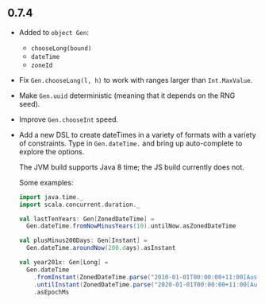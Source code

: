 ## 0.7.4

* Added to `object Gen`:
  * `chooseLong(bound)`
  * `dateTime`
  * `zoneId`

* Fix `Gen.chooseLong(l, h)` to work with ranges larger than `Int.MaxValue`.

* Make `Gen.uuid` deterministic (meaning that it depends on the RNG seed).

* Improve `Gen.chooseInt` speed.

* Add a new DSL to create dateTimes in a variety of formats with a variety of constraints.
  Type in `Gen.dateTime.` and bring up auto-complete to explore the options.

  The JVM build supports Java 8 time; the JS build currently does not.

  Some examples:

  ```scala
  import java.time._
  import scala.concurrent.duration._

  val lastTenYears: Gen[ZonedDateTime] =
    Gen.dateTime.fromNowMinusYears(10).untilNow.asZonedDateTime

  val plusMinus200Days: Gen[Instant] =
    Gen.dateTime.aroundNow(200.days).asInstant

  val year201x: Gen[Long] =
    Gen.dateTime
      .fromInstant(ZonedDateTime.parse("2010-01-01T00:00:00+11:00[Australia/Sydney]").toInstant)
      .untilInstant(ZonedDateTime.parse("2020-01-01T00:00:00+11:00[Australia/Sydney]").toInstant)
      .asEpochMs
  ```
